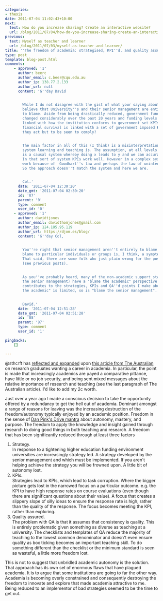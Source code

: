 ```yaml
---
categories:
- thesis
date: 2011-07-04 11:02:43+10:00
next:
  text: How do you increase sharing? Create an interactive website?
  url: /blog/2011/07/04/how-do-you-increase-sharing-create-an-interactive-website/
previous:
  text: Myself as teacher and learner
  url: /blog/2011/07/03/myself-as-teacher-and-learner/
title: '"The freedom of academia: strategised, KPI''d, and quality assured away"'
type: post
template: blog-post.html
comments:
    - approved: '1'
      author: beerc
      author_email: c.beer@cqu.edu.au
      author_ip: 138.77.2.133
      author_url: null
      content: 'G''day David
    
    
        While I do not disagree with the gist of what your saying about strategy, I don''t
        believe that University''s and their senior management are entirely (or even mostly)
        to blame. Aside from being drastically reduced, government funding models have
        changed considerably over the past 20 years and funding levels are now directly
        linked with how the institution conforms to government set KPIs. So if an organisation''s
        financial survival is linked with a set of government imposed KPIs, how else can
        they act but to be seen to comply?
    
    
        The main factor in all of this (I think) is a misinterpretation of what sort of
        system learning and teaching is. The assumption, at all levels is that L&amp;T
        is a causal system whereby doing x leads to y and we can accurately measure x.
        In that sort of system KPIs work well. However in a complex system KPIs don''t
        work because of  Goodhart''s law and perhaps the law of unintended consequences.
        So the approach doesn''t match the system and here we are.
    
    
        Col.'
      date: '2011-07-04 12:30:20'
      date_gmt: '2011-07-04 02:30:20'
      id: '87'
      parent: '0'
      type: comment
      user_id: '0'
    - approved: '1'
      author: davidtjones
      author_email: davidthomjones@gmail.com
      author_ip: 124.185.95.119
      author_url: https://djon.es/blog/
      content: 'G''day Col,
    
    
        You''re right that senior management aren''t entirely to blame. The need to assign
        blame to particular individuals or groups is, I think, a symptom of the problem.
        That said, there are some folk who just plain wrong for the positions they hold
        (see previous posts).
    
    
        As you''ve probably heard, many of the non-academic support staff (and some of
        the senior management) have a "blame the academic" perspective which directly
        contributes to the strategies, KPIs and QA''d points I make above. Just as "blame
        the academic" is limited, so is "blame the senior management".
    
    
        David.'
      date: '2011-07-04 12:51:28'
      date_gmt: '2011-07-04 02:51:28'
      id: '88'
      parent: '87'
      type: comment
      user_id: '1'
    
pingbacks:
    []
    
---
```

@sthcrft has [reflected and expanded](http://sarahthorneycroft.com/?p=218) upon [this article from The Australian](http://www.theaustralian.com.au/higher-education/students-want-a-career-in-academe/story-e6frgcjx-1226045180536) on research graduates wanting a career in academia. In particular, the point is made that increasingly academics are payed a comparative pittance, have little or no job security, and being sent mixed messages about the relative importance of research and teaching (see the last paragraph of The Australian article). I'd like to add my 2c worth.

Just over a year ago I made a conscious decision to take the opportunity offered by a redundancy to get the hell out of academia. Dominant amongst a range of reasons for leaving was the increasing destruction of the freedom/autonomy typically enjoyed by an academic position. Freedom in the sense of [Dan Pink's Drive mantra](http://www.danpink.com/drive) about autonomy, mastery, and purpose. The freedom to apply the knowledge and insight gained through research to doing good things in both teaching and research. A freedom that has been significantly reduced through at least three factors

1. Strategy.  
    In response to a tightening higher education funding environment universities are increasingly strategy led. A strategy developed by the senior management and which must be implemented. If you aren't helping achieve the strategy you will be frowned upon. A little bit of autonomy lost.
2. KPIs.  
    Strategies lead to KPIs, which lead to task corruption. Where the bigger picture gets lost in the narrowed focus on a particular outcome. e.g. the KPI to have high response rates on course evaluations (even though there are significant questions about their value). A focus that creates a slippery slope of silly ideas to ensure the response rate is high, rather than the quality of the response. The focus becomes meeting the KPI, rather than exploring.
3. Quality assured.  
    The problem with QA is that it assumes that consistency is quality. This is entirely problematic given something as diverse as teaching at a university. The checklists and templates of QA reduce the majority of teaching to the lowest common denominator and doesn't even ensure quality as box ticking becomes an important teaching skill. To do something different than the checklist or the minimum standard is seen as wasteful, a little more freedom lost.

This is not to suggest that unbridled academic autonomy is the solution. That approach has its own set of enormous flaws that have plagued academia. It is to argue that some institutions are going to far the other way. Academia is becoming overly constrained and consequently destroying the freedom to innovate and explore that made academia attractive to me. Being reduced to an implementor of bad strategies seemed to be the time to get out.